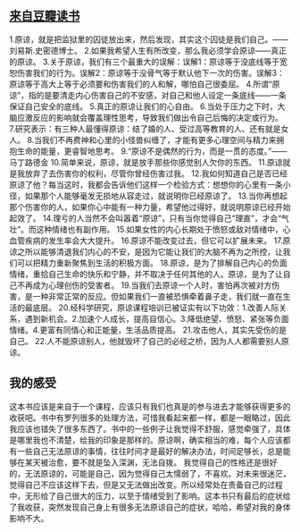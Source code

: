 ## [来自豆瓣读书](https://book.douban.com/review/7249048/) ##
1.原谅，就是把监狱里的囚徒放出来，然后发现，其实这个囚徒是我们自己。——刘易斯.史密德博士。
2.如果我希望人生有所改变，那么我必须学会原谅——真正的原谅。
3.关于原谅，我们有三个最重大的误解：误解1：原谅等于没底线等于宽恕伤害我们的行为。误解2：原谅等于没骨气等于默认他下一次的伤害。误解3：原谅等于高大上等于必须要和伤害我们的人和解，哪怕自己很委屈。
4.所谓“原谅”，指的是要清走内心伤害自己的不安感，对自己和他人设定一条底线——一条保证自己安全的底线。
5.真正的原谅让我们的心自由。
6.当处于压力之下时，大脑应激反应的影响就会覆盖理性思考，导致我们做出令自己后悔的决定或行为。
7.研究表示：有三种人最懂得原谅：结了婚的人、受过高等教育的人、还有就是女人。
8.当我们不再费神和心里的小怪兽纠缠了，才能有更多心理空间与精力来拥抱生命的能量，更睿智地思考。
9.“原谅不是偶然的行为，而是一贯的态度。”——马丁路德金
10.简单来说，原谅，就是放手那些你感觉别人欠你的东西。
11.原谅就是我放弃了去伤害你的权利，尽管你曾经伤害过我。
12.我如何知道自己是否已经原谅了他？每当这时，我都会告诉他们这样一个检验方式：想想你的心里有一条小径，如果那个人能够毫发无损地从容走过，就说明你已经原谅了。
13.当你再想起那个伤害你的人，如果你心中能有一种力量，希望他过得好，就说明原谅已经开始起效了。
14.理亏的人当然不会叫嚣着“原谅”，只有当你觉得自己“理直”，才会“气壮”。而这种情绪也有副作用。
15.如果女性的内心长期处于愤怒或敌对情绪中，心血管疾病的发生率会大大提升。
16.原谅不能改变过去，但它可以扩展未来。
17.原谅之所以能够清退我们内心的不安，是因为它能让我们的大脑不再为之所控，让我们可以把精力重新聚焦到生活的积极方面。
18.原谅，是为了排解自己内心的负面情绪，重拾自己生命的快乐和宁静，并不取决于任何其他的人。原谅，是为了让自己不再成为心理创伤的受害者。
19.当我们去原谅一个人时，害怕再次被对方伤害，是一种非常正常的反应。但如果我们一直被恐惧牵着鼻子走，我们就一直在生活的最底层。
20.经科学研究，原谅课程培训已被证实有以下功效：1.改善人际关系，遇到新机会。2.加速个人成长，提高自信心。3.降低绝望、愤怒、紧张等负面情绪。4.更富有同情心和正能量，生活品质提高。
21.攻击他人，其实先受伤的是自己。
22.人不能原谅别人，他就毁坏了自己的必经之桥，因为人人都需要别人原谅。
## 我的感受 ##
这本书应该是来自于一个课程，应该只有我们也真是的参与进去才能够获得更多的收获吧。书中有罗列很多的处理方法，可惜我看起来都一样，都是一眼略过，因此我应该也错失了很多东西了。书中的一些例子让我觉得不舒服，感觉牵强了，具体是哪里我也不清楚，给我的印象是那样的。原谅啊，确实相当的难，每个人应该都有一些自己无法原谅的事情，往往时间才是最好的解决办法，时间足够长，总是能够在某天被治愈，要不就是坠入深渊，无法自拨。
我觉得自己的性格还是很好的，无法原谅的，可能是自己，因为觉得自己太懦弱了，不喜欢。对未来很迷茫，觉得自己不应该这样下去，但是又无法做出改变。所以经常处在责备自己的过程中，无形给了自己很大的压力，以至于情绪受到了影响。这本书只有最后的症状给了我收获，突然发现自己身上有很多无法原谅自己的症状，哈哈，希望对我的身体影响不大。

